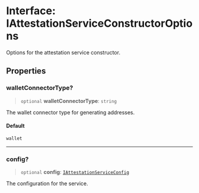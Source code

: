 # Interface: IAttestationServiceConstructorOptions

Options for the attestation service constructor.

## Properties

### walletConnectorType?

> `optional` **walletConnectorType**: `string`

The wallet connector type for generating addresses.

#### Default

```ts
wallet
```

***

### config?

> `optional` **config**: [`IAttestationServiceConfig`](IAttestationServiceConfig.md)

The configuration for the service.
